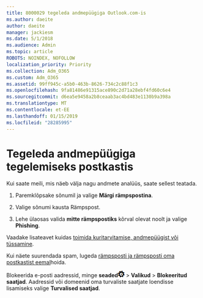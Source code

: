 ```yaml
---
title: 8000029 tegeleda andmepüügiga Outlook.com-is
ms.author: daeite
author: daeite
manager: jackiesm
ms.date: 5/1/2018
ms.audience: Admin
ms.topic: article
ROBOTS: NOINDEX, NOFOLLOW
localization_priority: Priority
ms.collection: Adm_O365
ms.custom: Adm_O365
ms.assetid: 99ff945c-a5b0-463b-8626-734c2c88f1c3
ms.openlocfilehash: 9fa81486e91315ace890c2d71a28ebf4fd60c6e4
ms.sourcegitcommit: d6ea5e9458a2b8ceaab3ac4bd483e1130b9a398a
ms.translationtype: MT
ms.contentlocale: et-EE
ms.lasthandoff: 01/15/2019
ms.locfileid: "28285995"
---
```

# <a name="deal-with-phishing-scams-in-your-inbox"></a>Tegeleda andmepüügiga tegelemiseks postkastis

Kui saate meili, mis näeb välja nagu andmete analüüs, saate sellest teatada.
  
1. Paremklõpsake sõnumil ja valige **Märgi rämpspostina**. 
    
2. Valige sõnumi kausta Rämpspost.
    
3. Lehe ülaosas valida **mitte rämpspostiks** kõrval olevat noolt ja valige **Phishing**. 
    
Vaadake lisateavet kuidas [toimida kuritarvitamise, andmepüügist või tüssamine](https://go.microsoft.com/fwlink/p/?linkid=873139).
  
Kui näete suurendada spam, lugeda [rämpsposti ja rämpsposti oma postkastist eemal](https://go.microsoft.com/fwlink/p/?linkid=873140)hoida.
  
Blokeerida e-posti aadressid, minge **seaded**![sätted](media/f4b2e798-fff1-4a14-931f-5677a4543b58.png) \> **Valikud** \> **Blokeeritud saatjad**. Aadressid või domeenid oma turvaliste saatjate loendisse lisamiseks valige **Turvalised saatjad**. 
  

